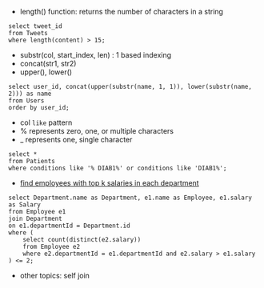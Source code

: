 - length() function: returns the number of characters in a string
```
select tweet_id
from Tweets
where length(content) > 15;
```
- substr(col, start_index, len) : 1 based indexing
- concat(str1, str2)
- upper(), lower()
```
select user_id, concat(upper(substr(name, 1, 1)), lower(substr(name, 2))) as name
from Users
order by user_id;
```
- col `like` pattern
- % represents zero, one, or multiple characters
- _ represents one, single character
```
select *
from Patients
where conditions like '% DIAB1%' or conditions like 'DIAB1%';
```
- [find employees with top k salaries in each department](https://leetcode.com/problems/department-top-three-salaries)
```
select Department.name as Department, e1.name as Employee, e1.salary as Salary
from Employee e1
join Department
on e1.departmentId = Department.id
where (
    select count(distinct(e2.salary))
    from Employee e2
    where e2.departmentId = e1.departmentId and e2.salary > e1.salary
) <= 2;
```

- other topics: self join

